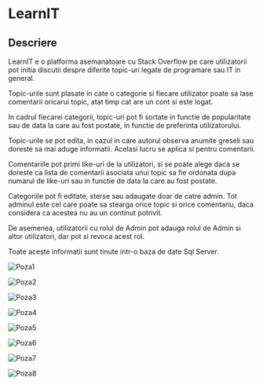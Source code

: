 # LearnIT

## Descriere

LearnIT e o platforma asemanatoare cu Stack Overflow pe care utilizatorii pot initia discutii despre diferite topic-uri legate de programare sau IT in general. 

Topic-urile sunt plasate in cate o categorie si fiecare utilizator poate sa lase comentarii oricarui topic, atat timp cat are un cont si este logat.

In cadrul fiecarei categorii, topic-uri pot fi sortate in functie de popularitate sau de data la care au fost postate, in functie de preferinta utilizatorului.

Topic-urile se pot edita, in cazul in care autorul observa anumite greseli sau doreste sa mai aduge informatii. Acelasi lucru se aplica si pentru comentarii.

Comentariile pot primi like-uri de la utilizatori, si se poate alege daca se doreste ca lista de comentarii asociata unui topic sa fie ordonata dupa numarul de like-uri sau in functie de data la care au fost postate.

Categoriile pot fi editate, sterse sau adaugate doar de catre admin. Tot adminul este cel care poate sa stearga orice topic si orice comentariu, daca considera ca acestea nu au un continut potrivit.

De asemenea, utilizatorii cu rolul de Admin pot adauga rolul de Admin si altor utilizatori, dar pot si revoca acest rol.

Toate aceste informatii sunt tinute intr-o baza de date Sql Server.

![Poza1](https://github.com/Miriapodel/poze/blob/main/DAW-Proiect/Screenshot%202023-12-20%20182253.png)

![Poza2](https://github.com/Miriapodel/poze/blob/main/DAW-Proiect/Screenshot%202023-12-20%20182555.png)

![Poza3](https://github.com/Miriapodel/poze/blob/main/DAW-Proiect/Screenshot%202023-12-20%20182712.png)

![Poza4](https://github.com/Miriapodel/poze/blob/main/DAW-Proiect/Screenshot%202023-12-20%20182734.png)

![Poza5](https://github.com/Miriapodel/poze/blob/main/DAW-Proiect/Screenshot%202023-12-20%20183107.png)

![Poza6](https://github.com/Miriapodel/poze/blob/main/DAW-Proiect/Screenshot%202023-12-20%20183256.png)

![Poza7](https://github.com/Miriapodel/poze/blob/main/DAW-Proiect/Screenshot%202023-12-20%20183328.png)

![Poza8](https://github.com/Miriapodel/poze/blob/main/DAW-Proiect/Screenshot%202023-12-20%20183351.png)
